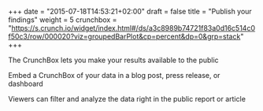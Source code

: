 +++
date = "2015-07-18T14:53:21+02:00"
draft = false
title = "Publish your findings"
weight = 5
crunchbox = "https://s.crunch.io/widget/index.html#/ds/a3c8989b74721f83a0d16c514c0f50c3/row/000020?viz=groupedBarPlot&cp=percent&dp=0&grp=stack"
+++

The CrunchBox lets you make your results available to the public

Embed a CrunchBox of your data in a blog post, press release, or dashboard

Viewers can filter and analyze the data right in the public report or article
